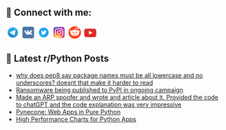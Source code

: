 ## 🔎 Connect with me:
[<img src="https://github.com/bullbesh/bullbesh/blob/main/images/Telegram.png" width="32" height="32" />](https://t.me/bullbesh)
[<img src="https://github.com/bullbesh/bullbesh/blob/main/images/VK.png" width="32" height="32" />](https://vk.com/bullbesh)
[<img src="https://github.com/bullbesh/bullbesh/blob/main/images/Twitter.png" width="32" height="32" />](https://twitter.com/bullbesh1)
[<img src="https://github.com/bullbesh/bullbesh/blob/main/images/Instagram.png" width="32" height="32" />](https://www.instagram.com/bullbesh)
[<img src="https://github.com/bullbesh/bullbesh/blob/main/images/Reddit.png" width="32" height="32" />](https://www.reddit.com/user/bullbesh)
[<img src="https://github.com/bullbesh/bullbesh/blob/main/images/YouTube.png" width="32" height="32" />](https://www.youtube.com/channel/UCtfjRs6uzgq5mfm8S06WTcg)

## 📕 Latest r/Python Posts
<!-- BLOG-POST-LIST:START -->
- [why does pep8 say package names must be all lowercase and no underscores? doesnt that make it harder to read](https://www.reddit.com/r/Python/comments/zh5pa6/why_does_pep8_say_package_names_must_be_all/)
- [Ransomware being published to PyPI in ongoing campaign](https://www.reddit.com/r/Python/comments/zh4xjh/ransomware_being_published_to_pypi_in_ongoing/)
- [Made an ARP spoofer and wrote and article about it. Provided the code to chatGPT and the code explanation was very impressive](https://www.reddit.com/r/Python/comments/zh1a5q/made_an_arp_spoofer_and_wrote_and_article_about/)
- [Pynecone: Web Apps in Pure Python](https://www.reddit.com/r/Python/comments/zh0pmy/pynecone_web_apps_in_pure_python/)
- [High Performance Charts for Python Apps](https://www.reddit.com/r/Python/comments/zgywzx/high_performance_charts_for_python_apps/)
<!-- BLOG-POST-LIST:END -->
